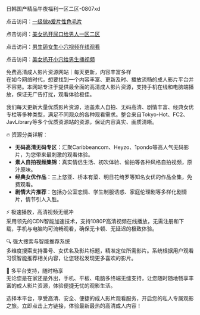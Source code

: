 日韩国产精品午夜福利一区二区-0807xd


点击访问：<a href="https://heiliaozj3tjd.pages.dev">一级做a爰片性色毛片</a>

点击访问：<a href="https://heiliao2dmwwy.pages.dev">美女扒开尿口给男人一区二区</a>

点击访问：<a href="https://heiliaoll4qsx.pages.dev">男生舔女生小穴视频在线观看</a>

点击访问：<a href="https://heiliaoga6s9v.pages.dev">美女扒开小穴给男生捅视频</a>


免费高清成人影片资源网站｜每天更新，内容丰富多样  
在如今网络时代，想要找到一个内容丰富、更新及时、播放流畅的成人影片平台并不容易。本网站专注于提供最全面的高清成人影片资源，支持手机在线和电脑端播放，保证无广告打扰，观看体验极佳。

我们每天更新大量优质影片资源，涵盖素人自拍、无码高清、剧情丰富、经典女优专栏等多种类型，满足不同观众的各种观看需求。整合来自Tokyo-Hot、FC2、JavLibrary等多个优质资源站的资源，保证内容真实、画质清晰。

🔥 资源分类详解：  
- **无码高清无码专区**：汇聚Caribbeancom、Heyzo、1pondo等高人气无码影片，为您带来最刺激的观看体验。  
- **素人自拍视频集锦**：真实情侣生活、初次体验、偷拍等各种风格自拍视频，原汁原味。  
- **经典女优作品**：三上悠亚、桥本有菜、明日花绮罗等知名女优的作品全集，免费观看。  
- **剧情大片推荐**：包括办公室恋情、学生制服诱惑、家庭伦理剧等多样化剧情片，情节引人入胜。  

⚡ 极速播放，高清视频无缓冲  
采用领先的CDN智能加速技术，支持1080P高清视频在线播放，无需注册和下载，手机与电脑均可流畅观看，确保无卡顿、无延迟的极致体验。

🔍 强大搜索与智能推荐系统  
多维度搜索支持番号、女优名及影片标题，精准定位所需影片。系统根据用户观看习惯智能推荐相关内容，让您轻松发现更多喜欢的影片。

📱 多平台支持，随时畅享  
无论您是在家还是外出，手机、平板、电脑多终端无缝支持，让您随时随地畅享丰富的成人影片资源，体验便捷无忧的观影生活。

选择本平台，享受高清、安全、便捷的成人影片观看服务，开启您的私人专属观影之旅。立即点击上方链接，体验最新最热的高清成人内容！


<span style="display:none;">[Canonical link]( https://github.com/xda928/36519 ）</span>
